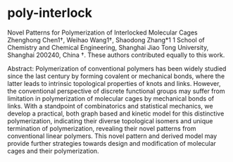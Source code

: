 # poly-interlock

Novel Patterns for Polymerization of Interlocked Molecular Cages
Zhenghong Chen1†, Weihao Wang1†, Shaodong Zhang*1
1 School of Chemistry and Chemical Engineering, Shanghai Jiao Tong University, Shanghai 200240, China
†. These authors contributed equally to this work.

Abstract: Polymerization of conventional polymers has been widely studied since the last century by forming covalent or mechanical bonds, where the latter leads to intrinsic topological properties of knots and links. However, the conventional perspective of discrete functional groups may suffer from limitation in polymerization of molecular cages by mechanical bonds of links. With a standpoint of combinatorics and statistical mechanics, we develop a practical, both graph based and kinetic model for this distinctive polymerization, indicating their diverse topological isomers and unique termination of polymerization, revealing their novel patterns from conventional linear polymers. This novel pattern and derived model may provide further strategies towards design and modification of molecular cages and their polymerization.

